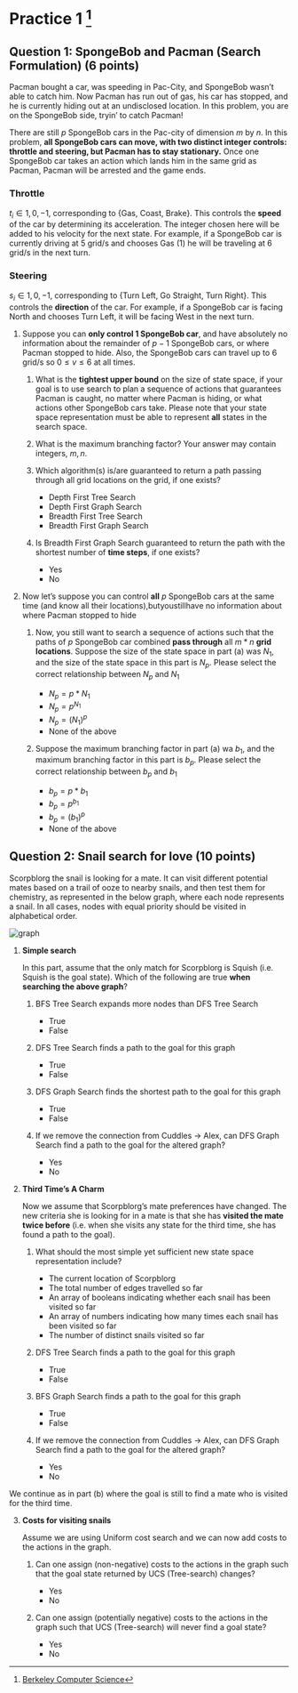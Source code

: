 # Practice 1 [^1]

## Question 1: SpongeBob and Pacman (Search Formulation) (6 points)

Pacman bought a car, was speeding in Pac-City, and SpongeBob wasn’t able to catch him. Now Pacman has run out of gas, his car has stopped, and he is currently hiding out at an undisclosed location. In this problem, you are on the SpongeBob side, tryin’ to catch Pacman!

There are still $p$ SpongeBob cars in the Pac-city of dimension $m$ by $n$. In this problem, **all SpongeBob cars can move, with two distinct integer controls: throttle and steering, but Pacman has to stay stationary.** Once one SpongeBob car takes an action which lands him in the same grid as Pacman, Pacman will be arrested and the game ends.

### Throttle

$t_i \in {1, 0, −1}$, corresponding to {Gas, Coast, Brake}. This controls the **speed** of the car by determining its acceleration. The integer chosen here will be added to his velocity for the next state. For example, if a SpongeBob car is currently driving at 5 grid/s and chooses Gas (1) he will be traveling at 6 grid/s in the next turn.

### Steering
$s_i \in {1, 0, −1}$, corresponding to {Turn Left, Go Straight, Turn Right}. This controls the **direction** of the car. For example, if a SpongeBob car is facing North and chooses Turn Left, it will be facing West in the next turn.

1. Suppose you can **only control 1 SpongeBob car**, and have absolutely no information about the remainder of $p-1$ SpongeBob cars, or where Pacman stopped to hide. Also, the SpongeBob cars can travel up to 6 grid/s so $0 \le v \le 6$ at all times.

    1. What is the **tightest upper bound** on the size of state space, if your goal is to use search to plan a sequence of actions that guarantees Pacman is caught, no matter where Pacman is hiding, or what actions other SpongeBob cars take. Please note that your state space representation must be able to represent **all** states in the search space.

    2. What is the maximum branching factor? Your answer may contain integers, $m,n$.

    3. Which algorithm(s) is/are guaranteed to return a path passing through all grid locations on the grid, if one exists?

        - Depth First Tree Search
        - Depth First Graph Search
        - Breadth First Tree Search
        - Breadth First Graph Search

    4. Is Breadth First Graph Search guaranteed to return the path with the shortest number of **time steps**, if one exists?

        - Yes
        - No

2. Now let’s suppose you can control **all** $p$ SpongeBob cars at the same time (and know all their locations),butyoustillhave no information about where Pacman stopped to hide

    1. Now, you still want to search a sequence of actions such that the paths of $p$ SpongeBob car combined **pass through** all $m * n$ **grid locations**. Suppose the size of the state space in part (a) was $N_1$, and the size of the state space in this part is $N_p$. Please select the correct relationship between $N_p$ and $N_1$

        - $N_p = p * N_1$
        - $N_p = p^{N_1}$
        - $N_p = (N_1)^p$
        - None of the above

    2. Suppose the maximum branching factor in part (a) wa $b_1$, and the maximum branching factor in this part is $b_p$.
Please select the correct relationship between $b_p$ and $b_1$

        - $b_p = p * b_1$
        - $b_p = p^{b_1}$
        - $b_p = (b_1)^p$
        - None of the above

## Question 2: Snail search for love (10 points)

Scorpblorg the snail is looking for a mate. It can visit different potential mates based on a trail of ooze to nearby snails, and then test them for chemistry, as represented in the below graph, where each node represents a snail. In all cases, nodes with equal priority should be visited in alphabetical order.

![graph]()

1. **Simple search**

    In this part, assume that the only match for Scorpblorg is Squish (i.e. Squish is the goal state). Which of the following are true **when searching the above graph**?
    
    1. BFS Tree Search expands more nodes than DFS Tree Search
    
        - True
        - False 
       
    2. DFS Tree Search finds a path to the goal for this graph
    
        - True
        - False 
       
    3. DFS Graph Search finds the shortest path to the goal for this graph
    
        - True
        - False    
    
    4. If we remove the connection from Cuddles $\rightarrow$ Alex, can DFS Graph Search find a path to the goal for the altered graph?
    
        - Yes
        - No
  
2. **Third Time’s A Charm**

    Now we assume that Scorpblorg’s mate preferences have changed. The new criteria she is looking for in a mate is that she has **visited the mate twice before** (i.e. when she visits any state for the third time, she has found a path to the goal).
    
    1. What should the most simple yet sufficient new state space representation include?
    
        - The current location of Scorpblorg
        - The total number of edges travelled so far  
        - An array of booleans indicating whether each snail has been visited so far
        - An array of numbers indicating how many times each snail has been visited so far
        - The number of distinct snails visited so far
    
    2. DFS Tree Search finds a path to the goal for this graph
    
        - True
        - False      
    
    3. BFS Graph Search finds a path to the goal for this graph
    
        - True
        - False    
    
    4. If we remove the connection from Cuddles $\rightarrow$ Alex, can DFS Graph Search find a path to the goal for the altered graph?
    
        - Yes
        - No

We continue as in part (b) where the goal is still to find a mate who is visited for the third time.

3. **Costs for visiting snails**

    Assume we are using Uniform cost search and we can now add costs to the actions in the graph.

    1. Can one assign (non-negative) costs to the actions in the graph such that the goal state returned by UCS (Tree-search) changes?
    
        - Yes
        - No

    2. Can one assign (potentially negative) costs to the actions in the graph such that UCS (Tree-search) will never find a goal state?
    
        - Yes
        - No    
    
[^1]: [Berkeley Computer Science](http://ai.berkeley.edu)
